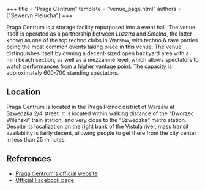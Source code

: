 +++
title = "Praga Centrum"
template = "venue_page.html"
authors = ["Seweryn Pielucha"]
+++

Praga Centrum is a storage facility repurposed into a event hall.
The venue itself is operated as a partnership between _Luzztra_ and _Smolna_, the latter known as one of the top techno clubs in Warsaw, with techno & rave parties being the most common events taking place in this venue.
The venue distinguishes itself by owning a decent-sized open backyard area with a mini beach section, as well as a mezzanine level, which allows spectators to watch performances from a higher vantage point.
The capacity is approximately 600-700 standing spectators.

## Location

Praga Centrum is located in the Praga Północ district of Warsaw at Szwedzka 2/4 street.
It is located within walking distance of the "Dworzec Wileński" train station, and very close to the "Szwedzka" metro station.
Despite its localization on the right bank of the Vistula river, mass transit availability is fairly decent, allowing people to get there from the city center in less than 25 minutes.

## References

* [Praga Centrum's official website](https://pragacentrum.pl/pl/)
* [Official Facebook page](https://www.facebook.com/pragacentrum)

